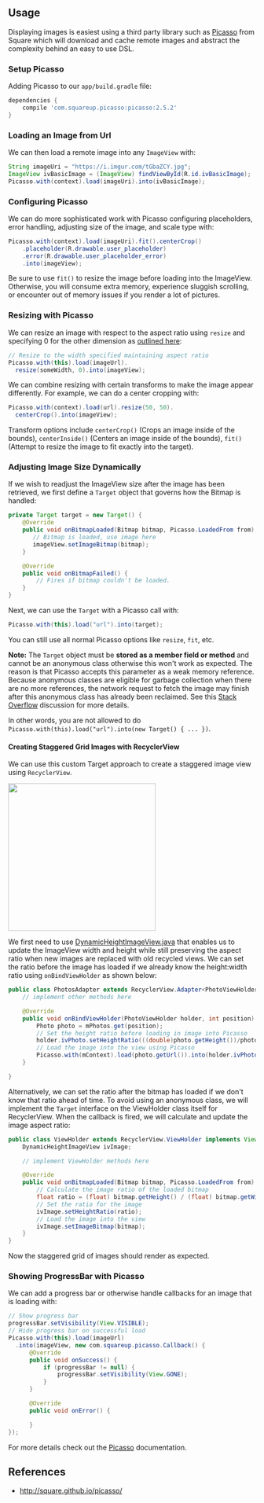 ## Usage

Displaying images is easiest using a third party library such as [Picasso](http://square.github.io/picasso/) from Square which will download and cache remote images and abstract the complexity behind an easy to use DSL.

### Setup Picasso 

Adding Picasso to our `app/build.gradle` file:

```gradle
dependencies {
    compile 'com.squareup.picasso:picasso:2.5.2'
}
```

### Loading an Image from Url

We can then load a remote image into any `ImageView` with:

```java
String imageUri = "https://i.imgur.com/tGbaZCY.jpg";
ImageView ivBasicImage = (ImageView) findViewById(R.id.ivBasicImage);
Picasso.with(context).load(imageUri).into(ivBasicImage);
```

### Configuring Picasso

We can do more sophisticated work with Picasso configuring placeholders, error handling, adjusting size of the image, and scale type with:

```java
Picasso.with(context).load(imageUri).fit().centerCrop()
    .placeholder(R.drawable.user_placeholder)
    .error(R.drawable.user_placeholder_error)
    .into(imageView);
```

Be sure to use `fit()` to resize the image before loading into the ImageView.  Otherwise, you will consume extra memory, experience sluggish scrolling, or encounter out of memory issues if you render a lot of pictures.

### Resizing with Picasso

We can resize an image with respect to the aspect ratio using `resize` and specifying 0 for the other dimension as [outlined here](https://github.com/square/picasso/pull/663):

```java
// Resize to the width specified maintaining aspect ratio
Picasso.with(this).load(imageUrl).
  resize(someWidth, 0).into(imageView);
```

We can combine resizing with certain transforms to make the image appear differently. For example, we can do a center cropping with:

```java
Picasso.with(context).load(url).resize(50, 50).
  centerCrop().into(imageView);
```

Transform options include `centerCrop()` (Crops an image inside of the bounds), `centerInside()` (Centers an image inside of the bounds), `fit()` (Attempt to resize the image to fit exactly into the target).

### Adjusting Image Size Dynamically

If we wish to readjust the ImageView size after the image has been retrieved, we first define a `Target` object that governs how the Bitmap is handled:

```java
private Target target = new Target() {
    @Override
    public void onBitmapLoaded(Bitmap bitmap, Picasso.LoadedFrom from) {  
       // Bitmap is loaded, use image here
       imageView.setImageBitmap(bitmap);
    }

    @Override
    public void onBitmapFailed() {
        // Fires if bitmap couldn't be loaded.
    }
}
```

Next, we can use the `Target` with a Picasso call with:

```java
Picasso.with(this).load("url").into(target);
```

You can still use all normal Picasso options like `resize`, `fit`, etc.

**Note:** The `Target` object must be **stored as a member field or method** and cannot be an anonymous class otherwise this won't work as expected.  The reason is that Picasso accepts this parameter as a weak memory reference.  Because anonymous classes are eligible for garbage collection when there are no more references, the network request to fetch the image may finish after this anonymous class has already been reclaimed.  See this [Stack Overflow](http://stackoverflow.com/questions/24180805/onbitmaploaded-of-target-object-not-called-on-first-load#answers) discussion for more details.

In other words, you are not allowed to do `Picasso.with(this).load("url").into(new Target() { ... })`.   

#### Creating Staggered Grid Images with RecyclerView

We can use this custom Target approach to create a staggered image view using `RecyclerView`.

<img src="https://i.imgur.com/gsp1prk.png" width="300"/>

We first need to use [DynamicHeightImageView.java](https://github.com/etsy/AndroidStaggeredGrid/blob/master/library/src/main/java/com/etsy/android/grid/util/DynamicHeightImageView.java) that enables us to update the ImageView width and height while still preserving the aspect ratio when new images are replaced with old recycled views. We can set the ratio before the image has loaded if we already know the height:width ratio using `onBindViewHolder` as shown below:

```java
public class PhotosAdapter extends RecyclerView.Adapter<PhotoViewHolder> {
    // implement other methods here

    @Override
    public void onBindViewHolder(PhotoViewHolder holder, int position) {
        Photo photo = mPhotos.get(position);
        // Set the height ratio before loading in image into Picasso
        holder.ivPhoto.setHeightRatio(((double)photo.getHeight())/photo.getWidth());
        // Load the image into the view using Picasso
        Picasso.with(mContext).load(photo.getUrl()).into(holder.ivPhoto);
    }

}
```

Alternatively, we can set the ratio after the bitmap has loaded if we don't know that ratio ahead of time. To avoid using an anonymous class, we will implement the `Target` interface on the ViewHolder class itself for RecyclerView. When the callback is fired, we will calculate and update the image aspect ratio:

```java
public class ViewHolder extends RecyclerView.ViewHolder implements View.OnClickListener, Target {
    DynamicHeightImageView ivImage;

    // implement ViewHolder methods here

    @Override
    public void onBitmapLoaded(Bitmap bitmap, Picasso.LoadedFrom from) {
        // Calculate the image ratio of the loaded bitmap
        float ratio = (float) bitmap.getHeight() / (float) bitmap.getWidth();
        // Set the ratio for the image 
        ivImage.setHeightRatio(ratio);
        // Load the image into the view
        ivImage.setImageBitmap(bitmap);
    }
}
```

Now the staggered grid of images should render as expected.

### Showing ProgressBar with Picasso

We can add a progress bar or otherwise handle callbacks for an image that is loading with:

```java
// Show progress bar
progressBar.setVisibility(View.VISIBLE);
// Hide progress bar on successful load
Picasso.with(this).load(imageUrl)
  .into(imageView, new com.squareup.picasso.Callback() {
      @Override
      public void onSuccess() {
          if (progressBar != null) {
              progressBar.setVisibility(View.GONE);
          }
      }

      @Override
      public void onError() {

      }
});
```

For more details check out the [Picasso](http://square.github.io/picasso/) documentation. 

## References

* <http://square.github.io/picasso/>